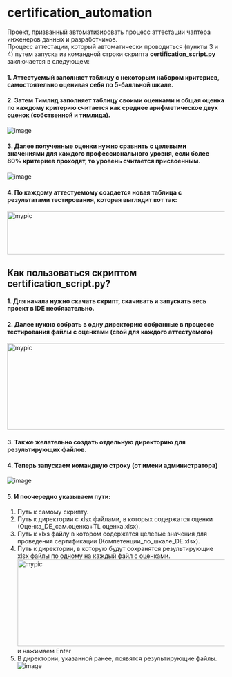 # certification_automation
Проект, призванный автоматизировать процесс аттестации чаптера инженеров данных и разработчиков.<br>
Процесс аттестации, который автоматически проводиться (пункты 3 и 4) путем запуска из командной строки скрипта **certification_script.py** заключается в следующем: </br>
#### 1. Аттестуемый заполняет таблицу с некоторым набором критериев, самостоятельно оценивая себя по 5-балльной шкале.
#### 2. Затем Тимлид заполняет таблицу своими оценками и общая оценка по каждому критерию считается как среднее арифметическое двух оценок (собственной и тимлида).

![image](https://github.com/TimurKisiev11/certification_automation/assets/113093142/20e501b8-401f-4415-b773-fa154187d745)

#### 3. Далее полученные оценки нужно сравнить с целевыми значениями для каждого профессионального уровня, если более 80% критериев проходят, то уровень считается присвоенным.

![image](https://github.com/TimurKisiev11/certification_automation/assets/113093142/6ec2a8e4-0f2f-4920-8e1c-9d69931fb971)
#### 4. По каждому аттестуемому создается новая таблица с результатами тестирования, которая выглядит вот так:

 <img src="https://github.com/TimurKisiev11/certification_automation/assets/113093142/3fe4f75c-6051-4e5a-9b60-f86478ae587f" alt="mypic" style="width:1000px; height:100px"/> <br>
## Как пользоваться скриптом **certification_script.py**?

#### 1. Для начала нужно скачать скрипт, скачивать и запускать весь проект в IDE необязательно.
#### 2. Далее нужно собрать в одну директорию собранные в процессе тестирования файлы с оценками (свой для каждого аттестуемого)
  <img src="https://github.com/TimurKisiev11/certification_automation/assets/113093142/895342f4-9702-42eb-9602-f272e9f0bc7d" alt="mypic" style="width:800px; height:200px"/> <br>
  
#### 3. Также желательно создать отдельную директорию для результирующих файлов.
#### 4. Теперь запускаем командную строку (от имени администратора)
![image](https://github.com/TimurKisiev11/certification_automation/assets/113093142/429f2660-d785-414d-9098-fcfe80ff9909)
#### 5. И поочередно указываем пути:
1. Путь к самому скрипту.
2. Путь к директории с xlsx файлами, в которых содержатся оценки (Оценка_DE_сам.оценка+TL оценка.xlsx).
3. Путь к xlxs файлу в котором содержатся целевые значения для проведения сертификации (Компетенции_по_шкале_DE.xlsx).
4. Путь к директории, в которую будут сохранятся результирующие xlsx файлы по одному на каждый файл с оценками.
 <img src="https://github.com/TimurKisiev11/certification_automation/assets/113093142/44d6e643-d9ae-41cc-b34f-8e121615d27c" alt="mypic" style="width:1000px; height:200px"/> <br>
и нажимаем Enter
5. В директории, указанной ранее, появятся результирующие файлы.
![image](https://github.com/TimurKisiev11/certification_automation/assets/113093142/477398c8-f326-4b43-8dbc-36d1212f49c5)

